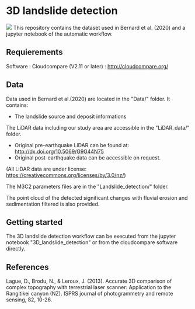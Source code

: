 # 3D landslide detection
![](figures/3D_landslide_detection.png)
This repository contains the dataset used in Bernard et al. (2020) and a jupyter notebook of the automatic workflow.

## Requierements
Software : Cloudcompare (V2.11 or later) : http://cloudcompare.org/

## Data 
Data used in Bernard et al.(2020) are located in the "Data/" folder. It contains:
* The landslide source and deposit informations 

The LiDAR data including our study area are accessible in the "LiDAR_data/" folder.
* Original pre-earthquake LiDAR can be found at: http://dx.doi.org/10.5069/G9G44N75 
* Original post-earthquake data can be accessible on request.  

(All LiDAR data are under license: https://creativecommons.org/licenses/by/3.0/nz/)


The M3C2 parameters files are in the "Landslide_detection/" folder. 

The point cloud of the detected significant changes with fluvial erosion and sedimentation filtered is also provided.

## Getting started
The 3D landslide detection workflow can be executed from the jupyter notebook "3D_landslide_detection" or from the cloudcompare software directly. 


## References
Lague, D., Brodu, N., & Leroux, J. (2013). Accurate 3D comparison of complex topography with terrestrial laser scanner: Application to the Rangitikei canyon (NZ). ISPRS journal of photogrammetry and remote sensing, 82, 10-26.
